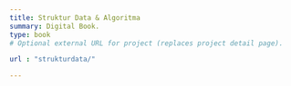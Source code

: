 ```yaml
---
title: Struktur Data & Algoritma
summary: Digital Book.
type: book
# Optional external URL for project (replaces project detail page).

url : "strukturdata/"

---
```


